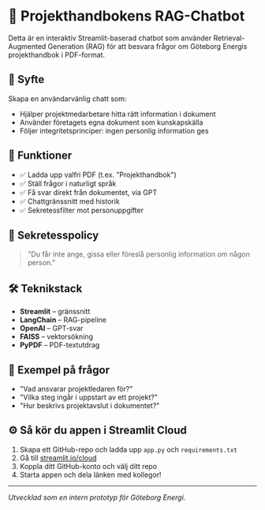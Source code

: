 #
# 💬 Projekthandbokens RAG-Chatbot

Detta är en interaktiv Streamlit-baserad chatbot som använder Retrieval-Augmented Generation (RAG) för att besvara frågor om Göteborg Energis projekthandbok i PDF-format.

## 🎯 Syfte

Skapa en användarvänlig chatt som:
- Hjälper projektmedarbetare hitta rätt information i dokument
- Använder företagets egna dokument som kunskapskälla
- Följer integritetsprinciper: ingen personlig information ges

## 🚀 Funktioner

- ✅ Ladda upp valfri PDF (t.ex. "Projekthandbok")
- ✅ Ställ frågor i naturligt språk
- ✅ Få svar direkt från dokumentet, via GPT
- ✅ Chattgränssnitt med historik
- ✅ Sekretessfilter mot personuppgifter

## 🔐 Sekretesspolicy

> "Du får inte ange, gissa eller föreslå personlig information om någon person."

## 🛠 Teknikstack

- **Streamlit** – gränssnitt
- **LangChain** – RAG-pipeline
- **OpenAI** – GPT-svar
- **FAISS** – vektorsökning
- **PyPDF** – PDF-textutdrag

## 🧪 Exempel på frågor

- "Vad ansvarar projektledaren för?"
- "Vilka steg ingår i uppstart av ett projekt?"
- "Hur beskrivs projektavslut i dokumentet?"

## ⚙️ Så kör du appen i Streamlit Cloud

1. Skapa ett GitHub-repo och ladda upp `app.py` och `requirements.txt`
2. Gå till [streamlit.io/cloud](https://streamlit.io/cloud)
3. Koppla ditt GitHub-konto och välj ditt repo
4. Starta appen och dela länken med kollegor!

---

*Utvecklad som en intern prototyp för Göteborg Energi.*  
